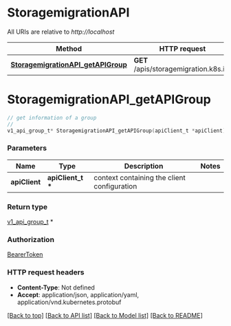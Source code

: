 # StoragemigrationAPI

All URIs are relative to *http://localhost*

Method | HTTP request | Description
------------- | ------------- | -------------
[**StoragemigrationAPI_getAPIGroup**](StoragemigrationAPI.md#StoragemigrationAPI_getAPIGroup) | **GET** /apis/storagemigration.k8s.io/ | 


# **StoragemigrationAPI_getAPIGroup**
```c
// get information of a group
//
v1_api_group_t* StoragemigrationAPI_getAPIGroup(apiClient_t *apiClient);
```

### Parameters
Name | Type | Description  | Notes
------------- | ------------- | ------------- | -------------
**apiClient** | **apiClient_t \*** | context containing the client configuration |

### Return type

[v1_api_group_t](v1_api_group.md) *


### Authorization

[BearerToken](../README.md#BearerToken)

### HTTP request headers

 - **Content-Type**: Not defined
 - **Accept**: application/json, application/yaml, application/vnd.kubernetes.protobuf

[[Back to top]](#) [[Back to API list]](../README.md#documentation-for-api-endpoints) [[Back to Model list]](../README.md#documentation-for-models) [[Back to README]](../README.md)

